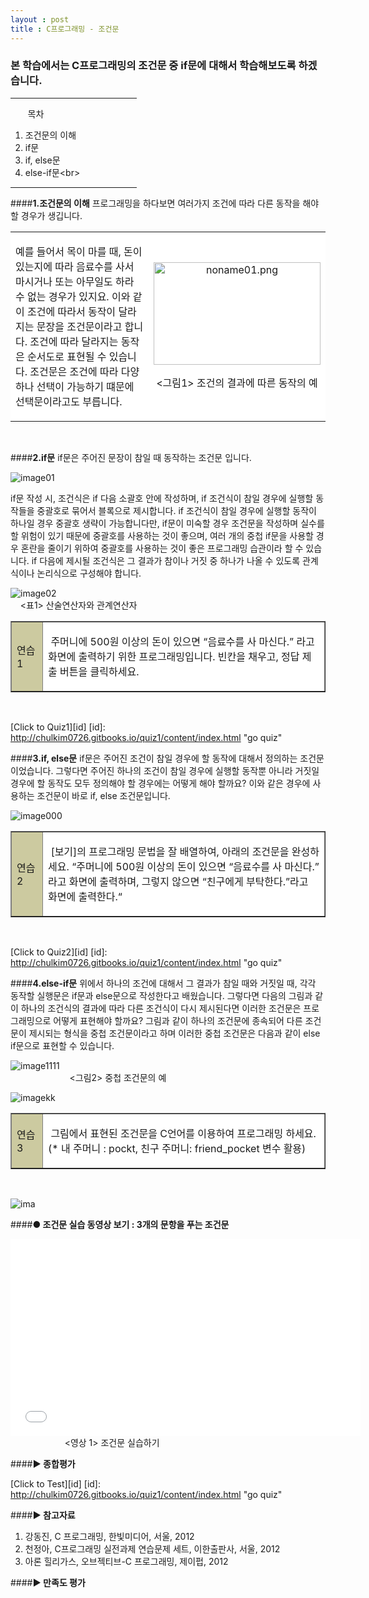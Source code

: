 ```yaml
---
layout : post
title : C프로그래밍 - 조건문
---
```

### 본 학습에서는 C프로그래밍의 조건문 중 if문에 대해서 학습해보도록 하겠습니다.


<hr width="40%" align="left">

&nbsp; &nbsp; &nbsp; &nbsp;목차<br>
1. 조건문의 이해<br>
2. if문<br>
3. if, else문<br>
4. else-if문<br\>

<hr width="40%" align="left">


####**1.조건문의 이해**
프로그래밍을 하다보면 여러가지 조건에 따라 다른 동작을 해야 할 경우가 생깁니다.


<table style="background#CCCCCC;border-spacing:1px" cellspacing="1"><tbody><tr style="background:#FFFFFF"><td width="50%"><p>
예를 들어서 목이 마를 때, 돈이 있는지에 따라 음료수를 사서 마시거나 또는 아무일도 하라 수 없는 경우가 있지요. 이와 같이 조건에 따라서 동작이 달라지는 문장을 조건문이라고 합니다. 조건에 따라 달라지는 동작은 순서도로 표현될 수 있습니다. 조건문은 조건에 따라 다양하나 선택이 가능하기 떄문에 선택문이라고도 부릅니다.&nbsp;</p>
</td><td width="50%"><p align="center">
<img src="https://lh6.googleusercontent.com/-Tskq_54HQDk/VFaOvLgzmrI/AAAAAAAAABE/8OmlL4ps4To/s267/noname01.jpg"
alt="noname01.png"
width="267" height="164" editor_component="image_link"></p>
<p align="center">&lt;그림1&gt; 조건의 결과에 따른 동작의 예</p> </td></tr>
</tbody></table><br/>


####**2.if문**
if문은 주어진 문장이 참일 때 동작하는 조건문 입니다.



![image01](https://lh4.googleusercontent.com/-oHwjmEgAKX4/VFdY5hRGHwI/AAAAAAAAABc/5wCl4kbogos/s825/1.png)


if문 작성 시, 조건식은 if 다음 소괄호 안에 작성하며, if 조건식이 참일 경우에 실행할 동작들을 중괄호로 묶어서 블록으로 제시합니다. if 조건식이 참일 경우에 실행할 동작이 하나일 경우 중괄호 생략이 가능합니다만, if문이 미숙할 경우 조건문을 작성하며 실수를 할 위험이 있기 때문에 중괄호를 사용하는 것이 좋으며, 여러 개의 중첩 if문을 사용할 경우 혼란을 줄이기 위하여 중괄호를 사용하는 것이 좋은 프로그래밍 습관이라 할 수 있습니다. if 다음에 제시될 조건식은 그 결과가 참이나 거짓 중 하나가 나올 수 있도록 관계식이나 논리식으로 구성해야 합니다.

![image02](https://lh5.googleusercontent.com/-rOzX9vKKMIU/VFaOwCzS2eI/AAAAAAAAAA0/NfJ7SJcGR3c/s238/noname02.jpg)<br>
&nbsp; &nbsp; &lt;표1&gt; 산술연산자와 관계연산자



<table border="1" style="background:#CCCCCC;border-spacing:1px" cellspacing="1"><tbody><tr style="background:#FFFFFF"><td width="10%" bgcolor="#CCCAA"><p>연습1&nbsp;</p>
</td><td><p>&nbsp;주머니에 500원 이상의 돈이 있으면 “음료수를 사 마신다.” 라고 화면에 출력하기 위한 프로그래밍입니다. 빈칸을 채우고, 정답 제출 버튼을 클릭하세요.</p>
</td></tr>
</tbody></table><br />

[Click to Quiz1][id]
[id]: http://chulkim0726.gitbooks.io/quiz1/content/index.html "go quiz"





####**3.if, else문**
if문은 주어진 조건이 참일 경우에 할 동작에 대해서 정의하는 조건문이었습니다. 그렇다면 주어진 하나의 조건이 참일 경우에 실행할 동작뿐 아니라 거짓일 경우에 할 동작도 모두 정의해야 할 경우에는 어떻게 해야 할까요? 이와 같은 경우에 사용하는 조건문이 바로 if, else 조건문입니다.<br>

![image000](https://lh4.googleusercontent.com/-ajSe9oBes-I/VFaOwc6g1OI/AAAAAAAAABA/j7XMCVhte84/s800/%25EC%25A0%259C%25EB%25AA%25A9%2520%25EC%2597%2586%25EC%259D%258C.png)

<table border="1" style="background:#CCCCCC;border-spacing:1px" cellspacing="1"><tbody><tr style="background:#FFFFFF"><td width="10%" bgcolor="#CCCAA"><p>연습2&nbsp;</p>
</td><td><p>&nbsp;[보기]의 프로그래밍 문법을 잘 배열하여, 아래의 조건문을 완성하세요.
“주머니에 500원 이상의 돈이 있으면 “음료수를 사 마신다.” 라고 화면에 출력하며, 그렇지 않으면 “친구에게 부탁한다.”라고 화면에 출력한다.“</p>
</td></tr>
</tbody></table><br />

[Click to Quiz2][id]
[id]: http://chulkim0726.gitbooks.io/quiz1/content/index.html "go quiz"

####**4.else-if문**
위에서 하나의 조건에 대해서 그 결과가 참일 때와 거짓일 때, 각각 동작할 실행문은 if문과 else문으로 작성한다고 배웠습니다. 그렇다면 다음의 그림과 같이 하나의 조건식의 결과에 따라 다른 조건식이 다시 제시된다면 이러한 조건문은 프로그래밍으로 어떻게 표현해야 할까요? 그림과 같이 하나의 조건문에 종속되어 다른 조건문이 제시되는 형식을 중첩 조건문이라고 하며 이러한 중첩 조건문은 다음과 같이 else if문으로 표현할 수 있습니다.<br>

![image1111](https://lh6.googleusercontent.com/-3M1arjHCgCE/VFaOvadeBII/AAAAAAAAAA8/lelDoYpyaxQ/s383/else.jpg)<br>
&nbsp; &nbsp; &nbsp; &nbsp; &nbsp; &nbsp; &nbsp; &nbsp; &nbsp; &nbsp; &nbsp; &nbsp;
&lt;그림2&gt; 중첩 조건문의 예

![imagekk](https://lh6.googleusercontent.com/-SMsbheORomg/VFaOvO2_F_I/AAAAAAAAAAk/qFOQELvL10c/s800/22.png)<br>

<table border="1" style="background:#CCCCCC;border-spacing:1px" cellspacing="1"><tbody><tr style="background:#FFFFFF"><td width="10%" bgcolor="#CCCAA"><p>연습3&nbsp;</p>
</td><td><p>&nbsp;그림에서 표현된 조건문을 C언어를 이용하여 프로그래밍 하세요.
(* 내 주머니 : pockt, 친구 주머니: friend_pocket 변수 활용)</p>
</td></tr>
</tbody></table><br />

![ima](https://lh4.googleusercontent.com/-fB6qvW6S2kU/VFaOwSXwUnI/AAAAAAAAAA4/rIPMiFaNO24/s410/noname03.jpg)





####**● 조건문 실습 동영상 보기 : 3개의 문항을 푸는 조건문**<br>
<iframe width="560" height="315" src="//www.youtube.com/embed/HxYFntagdJQ" frameborder="0" allowfullscreen></iframe><br>
&nbsp; &nbsp; &nbsp; &nbsp; &nbsp; &nbsp; &nbsp; &nbsp; &nbsp; &nbsp; &nbsp;  &lt;영상 1&gt; 조건문 실습하기

####**▶ 종합평가**

[Click to Test][id]
[id]: http://chulkim0726.gitbooks.io/quiz1/content/index.html "go quiz"

####**▶ 참고자료**
1. 강동진, C 프로그래밍, 한빛미디어, 서울, 2012
2. 천정아, C프로그래밍 실전과제 연습문제 세트, 이한출판사, 서울, 2012
3. 아론 힐리가스, 오브젝티브-C 프로그래밍, 제이펍, 2012

####**▶ 만족도 평가**






